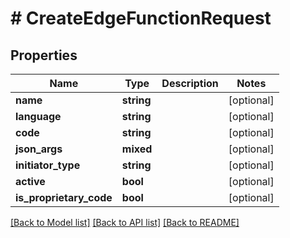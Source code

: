 # # CreateEdgeFunctionRequest

## Properties

Name | Type | Description | Notes
------------ | ------------- | ------------- | -------------
**name** | **string** |  | [optional]
**language** | **string** |  | [optional]
**code** | **string** |  | [optional]
**json_args** | **mixed** |  | [optional]
**initiator_type** | **string** |  | [optional]
**active** | **bool** |  | [optional]
**is_proprietary_code** | **bool** |  | [optional]

[[Back to Model list]](../../README.md#models) [[Back to API list]](../../README.md#endpoints) [[Back to README]](../../README.md)
